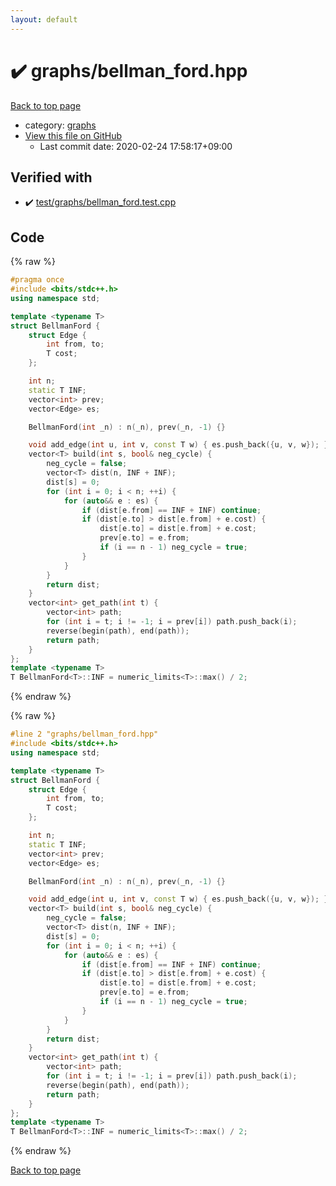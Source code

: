 ```yaml
---
layout: default
---
```


<!-- mathjax config similar to math.stackexchange -->
<script type="text/javascript" async
  src="https://cdnjs.cloudflare.com/ajax/libs/mathjax/2.7.5/MathJax.js?config=TeX-MML-AM_CHTML">
</script>
<script type="text/x-mathjax-config">
  MathJax.Hub.Config({
    TeX: { equationNumbers: { autoNumber: "AMS" }},
    tex2jax: {
      inlineMath: [ ['$','$'] ],
      processEscapes: true
    },
    "HTML-CSS": { matchFontHeight: false },
    displayAlign: "left",
    displayIndent: "2em"
  });
</script>

<script type="text/javascript" src="https://cdnjs.cloudflare.com/ajax/libs/jquery/3.4.1/jquery.min.js"></script>
<script src="https://cdn.jsdelivr.net/npm/jquery-balloon-js@1.1.2/jquery.balloon.min.js" integrity="sha256-ZEYs9VrgAeNuPvs15E39OsyOJaIkXEEt10fzxJ20+2I=" crossorigin="anonymous"></script>
<script type="text/javascript" src="../../assets/js/copy-button.js"></script>
<link rel="stylesheet" href="../../assets/css/copy-button.css" />


# :heavy_check_mark: graphs/bellman_ford.hpp

<a href="../../index.html">Back to top page</a>

* category: <a href="../../index.html#e8706a28320e46fa20885a2933e42797">graphs</a>
* <a href="{{ site.github.repository_url }}/blob/master/graphs/bellman_ford.hpp">View this file on GitHub</a>
    - Last commit date: 2020-02-24 17:58:17+09:00




## Verified with

* :heavy_check_mark: <a href="../../verify/test/graphs/bellman_ford.test.cpp.html">test/graphs/bellman_ford.test.cpp</a>


## Code

<a id="unbundled"></a>
{% raw %}
```cpp
#pragma once
#include <bits/stdc++.h>
using namespace std;

template <typename T>
struct BellmanFord {
    struct Edge {
        int from, to;
        T cost;
    };

    int n;
    static T INF;
    vector<int> prev;
    vector<Edge> es;

    BellmanFord(int _n) : n(_n), prev(_n, -1) {}

    void add_edge(int u, int v, const T w) { es.push_back({u, v, w}); }
    vector<T> build(int s, bool& neg_cycle) {
        neg_cycle = false;
        vector<T> dist(n, INF + INF);
        dist[s] = 0;
        for (int i = 0; i < n; ++i) {
            for (auto&& e : es) {
                if (dist[e.from] == INF + INF) continue;
                if (dist[e.to] > dist[e.from] + e.cost) {
                    dist[e.to] = dist[e.from] + e.cost;
                    prev[e.to] = e.from;
                    if (i == n - 1) neg_cycle = true;
                }
            }
        }
        return dist;
    }
    vector<int> get_path(int t) {
        vector<int> path;
        for (int i = t; i != -1; i = prev[i]) path.push_back(i);
        reverse(begin(path), end(path));
        return path;
    }
};
template <typename T>
T BellmanFord<T>::INF = numeric_limits<T>::max() / 2;
```
{% endraw %}

<a id="bundled"></a>
{% raw %}
```cpp
#line 2 "graphs/bellman_ford.hpp"
#include <bits/stdc++.h>
using namespace std;

template <typename T>
struct BellmanFord {
    struct Edge {
        int from, to;
        T cost;
    };

    int n;
    static T INF;
    vector<int> prev;
    vector<Edge> es;

    BellmanFord(int _n) : n(_n), prev(_n, -1) {}

    void add_edge(int u, int v, const T w) { es.push_back({u, v, w}); }
    vector<T> build(int s, bool& neg_cycle) {
        neg_cycle = false;
        vector<T> dist(n, INF + INF);
        dist[s] = 0;
        for (int i = 0; i < n; ++i) {
            for (auto&& e : es) {
                if (dist[e.from] == INF + INF) continue;
                if (dist[e.to] > dist[e.from] + e.cost) {
                    dist[e.to] = dist[e.from] + e.cost;
                    prev[e.to] = e.from;
                    if (i == n - 1) neg_cycle = true;
                }
            }
        }
        return dist;
    }
    vector<int> get_path(int t) {
        vector<int> path;
        for (int i = t; i != -1; i = prev[i]) path.push_back(i);
        reverse(begin(path), end(path));
        return path;
    }
};
template <typename T>
T BellmanFord<T>::INF = numeric_limits<T>::max() / 2;

```
{% endraw %}

<a href="../../index.html">Back to top page</a>

